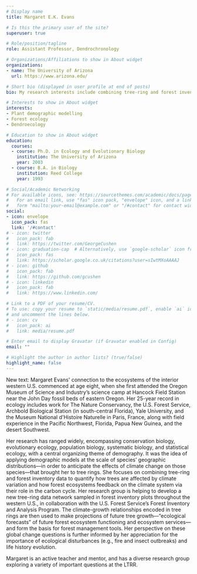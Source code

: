 ```yaml
---
# Display name
title: Margaret E.K. Evans

# Is this the primary user of the site?
superuser: true

# Role/position/tagline
role: Assistant Professor, Dendrochronology

# Organizations/Affiliations to show in About widget
organizations:
- name: The University of Arizona
  url: https://www.arizona.edu/

# Short bio (displayed in user profile at end of posts)
bio: My research interests include combining tree-ring and forest inventory data to quantify how climate variation affects trees, and  how forest ecosystems feedback on the climate system via their role in the carbon cycle.

# Interests to show in About widget
interests:
- Plant demographic modelling
- Forest ecology
- Dendroecology

# Education to show in About widget
education:
  courses:
  - course: Ph.D. in Ecology and Evolutionary Biology
    institution: The University of Arizona
    year: 2003
  - course: B.A. in Biology
    institution: Reed College
    year: 1993

# Social/Academic Networking
# For available icons, see: https://sourcethemes.com/academic/docs/page-builder/#icons
#   For an email link, use "fas" icon pack, "envelope" icon, and a link in the
#   form "mailto:your-email@example.com" or "/#contact" for contact widget.
social:
- icon: envelope
  icon_pack: fas
  link: '/#contact'
# - icon: twitter
#   icon_pack: fab
#   link: https://twitter.com/GeorgeCushen
# - icon: graduation-cap  # Alternatively, use `google-scholar` icon from `ai` icon pack
#   icon_pack: fas
#   link: https://scholar.google.co.uk/citations?user=sIwtMXoAAAAJ
# - icon: github
#   icon_pack: fab
#   link: https://github.com/gcushen
# - icon: linkedin
#   icon_pack: fab
#   link: https://www.linkedin.com/

# Link to a PDF of your resume/CV.
# To use: copy your resume to `static/media/resume.pdf`, enable `ai` icons in `params.toml`, 
# and uncomment the lines below.
# - icon: cv
#   icon_pack: ai
#   link: media/resume.pdf

# Enter email to display Gravatar (if Gravatar enabled in Config)
email: ""

# Highlight the author in author lists? (true/false)
highlight_name: false
---
```


New text: Margaret Evans' connection to the ecosystems of the interior western U.S. commenced at age eight, when she first attended the Oregon Museum of Science and Industry’s science camp at Hancock Field Station near the John Day fossil beds of eastern Oregon. Her 25-year record in ecology includes work for The Nature Conservancy, the U.S. Forest Service, Archbold Biological Station (in south-central Florida), Yale University, and the Museum National d'Histoire Naturelle in Paris, France, along with field experience in the Pacific Northwest, Florida, Papua New Guinea, and the desert Southwest. 

Her research has ranged widely, encompassing conservation biology, evolutionary ecology, population biology, systematic biology, and statistical ecology, with a central organizing theme of demography. It was the idea of applying demographic models at the scale of species’ geographic distributions—in order to anticipate the effects of climate change on those species—that brought her to tree rings. She focuses on combining tree-ring and forest inventory data to quantify how trees are affected by climate variation and how forest ecosystems feedback on the climate system via their role in the carbon cycle. Her research group is helping to develop a new tree-ring data network sampled in forest inventory plots throughout the western U.S., in collaboration with the U.S. Forest Service’s Forest Inventory and Analysis Program. The climate-growth relationships encoded in tree rings are then used to make projections of future tree growth—“ecological forecasts” of future forest ecosystem functioning and ecosystem services—and form the basis for forest management tools. Her perspective on these global change questions is further informed by her appreciation for the importance of ecological disturbances (e.g., fire and insect outbreaks) and life history evolution.

Margaret is an active teacher and mentor, and has a diverse research group exploring a variety of important questions at the LTRR.